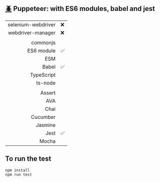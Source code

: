 ## [:beetle:](https://github.com/xgirma/e2e_test_recipes/tree/master/configuration/puppeteer) Puppeteer: with ES6 modules, babel and jest

|   |  |
|---:|:---|
| selenium-webdriver | :x: |
| webdriver-manager | :x: |
|   |   |
| commonjs  |   |
| ES6 module  | :white_check_mark: |
| ESM  |  |
| Babel  | :white_check_mark: |
| TypeScript  |   |
| ts-node  |  |
|   |   |
| Assert  |  |
| AVA  |   |
| Chai  |   |
| Cucumber  |   |
| Jasmine  |  | 
| Jest  | :white_check_mark: | 
| Mocha  |  |

## To run the test

    npm install
    npm run test
